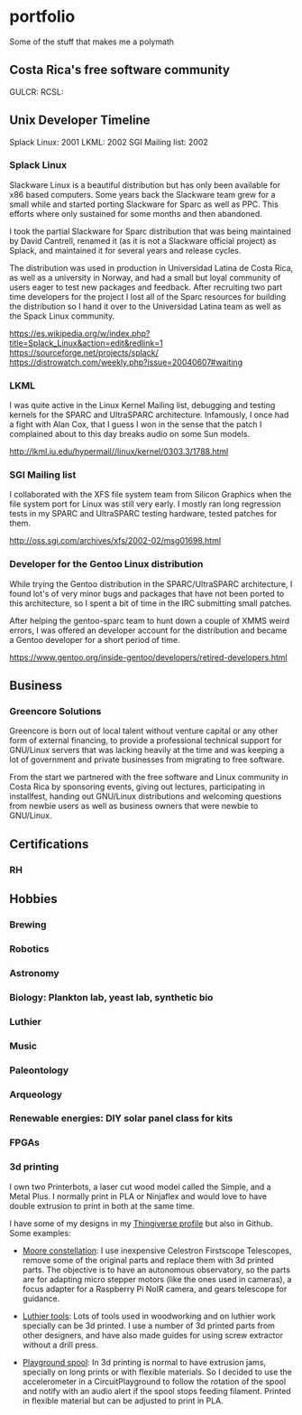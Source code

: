 # portfolio
Some of the stuff that makes me a polymath

## Costa Rica's free software community

GULCR:
RCSL:


## Unix Developer Timeline

Splack Linux: 2001
LKML: 2002
SGI Mailing list: 2002

### Splack Linux
Slackware Linux is a beautiful distribution but has only been available for x86 based computers. Some years back the Slackware team grew for a small while and started porting Slackware for Sparc as well as PPC. This efforts where only sustained for some months and then abandoned.

I took the partial Slackware for Sparc distribution that was being maintained by David Cantrell, renamed it (as it is not a Slackware official project) as Splack, and maintained it for several years and release cycles.

The distribution was used in production in Universidad Latina de Costa Rica, as well as a university in Norway, and had a small but loyal community of users eager to test new packages and feedback. After recruiting two part time developers for the project I lost all of the Sparc resources for building the distribution so I hand it over to the Universidad Latina team as well as the Spack Linux community.

https://es.wikipedia.org/w/index.php?title=Splack_Linux&action=edit&redlink=1
https://sourceforge.net/projects/splack/
https://distrowatch.com/weekly.php?issue=20040607#waiting

### LKML

I was quite active in the Linux Kernel Mailing list, debugging and testing kernels for the SPARC and UltraSPARC architecture. Infamously, I once had a fight with Alan Cox, that I guess I won in the sense that the patch I complained about to this day breaks audio on some Sun models.

http://lkml.iu.edu/hypermail//linux/kernel/0303.3/1788.html

### SGI Mailing list

I collaborated with the XFS file system team from Silicon Graphics when the file system port for Linux was still very early. I mostly ran long regression tests in my SPARC and UltraSPARC testing hardware, tested patches for them.

http://oss.sgi.com/archives/xfs/2002-02/msg01698.html

### Developer for the Gentoo Linux distribution
While trying the Gentoo distribution in the SPARC/UltraSPARC architecture, I found lot's of very minor bugs and packages that have not been ported to this architecture, so I spent a bit of time in the IRC submitting small patches.

After helping the gentoo-sparc team to hunt down a couple of XMMS weird errors, I was offered an developer account for the distribution and became a Gentoo developer for a short period of time.

https://www.gentoo.org/inside-gentoo/developers/retired-developers.html

## Business

### Greencore Solutions

Greencore is born out of local talent without venture capital or any other form of external financing, to provide a professional technical support for GNU/Linux servers that was lacking heavily at the time and was keeping a lot of government and private businesses from migrating to free software.

From the start we partnered with the free software and Linux community in Costa Rica by sponsoring events, giving out lectures, participating in installfest, handing out GNU/Linux distributions and welcoming questions from newbie users as well as business owners that were newbie to GNU/Linux.

## Certifications

### RH

## Hobbies

### Brewing
### Robotics
### Astronomy
### Biology: Plankton lab, yeast lab, synthetic bio
### Luthier
### Music
### Paleontology
### Arqueology
### Renewable energies: DIY solar panel class for kits
### FPGAs
### 3d printing

I own two Printerbots, a laser cut wood model called the Simple, and a Metal Plus. I normally print in PLA or Ninjaflex and would love to have double extrusion to print in both at the same time.

I have some of my designs in my [Thingiverse profile](http://www.thingiverse.com/fede2/about) but also in Github. Some examples:

- [Moore constellation](https://github.com/fede2cr/moore_constellation): I use inexpensive Celestron Firstscope Telescopes, remove some of the original parts and replace them with 3d printed parts. The objective is to have an autonomous observatory, so the parts are for adapting micro stepper motors (like the ones used in cameras), a focus adapter for a Raspberry Pi NoIR camera, and gears telescope for guidance.

- [Luthier tools](https://github.com/fede2cr/3d_luthier_tools): Lots of tools used in woodworking and on luthier work specially can be 3d printed. I use a number of 3d printed parts from other designers, and have also made guides for using screw extractor without a drill press.

- [Playground spool](https://github.com/fede2cr/playground_spool): In 3d printing is normal to have extrusion jams, specially on long prints or with flexible materials. So I decided to use the accelerometer in a CircuitPlayground to follow the rotation of the spool and notify with an audio alert if the spool stops feeding filament. Printed in flexible material but can be adjusted to print in PLA.
